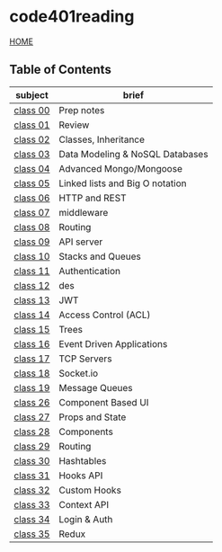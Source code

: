 # code401reading

[HOME](https://dinaalsaid.github.io/reading-notes/)

## Table of Contents

subject | brief
--------|--------
[class 00](https://dinaalsaid.github.io/code401reading/class-00)|Prep notes
[class 01](https://dinaalsaid.github.io/code401reading/class-01)|Review
[class 02](https://dinaalsaid.github.io/code401reading/class-02)|Classes, Inheritance
[class 03](https://dinaalsaid.github.io/code401reading/class-03)|Data Modeling & NoSQL Databases
[class 04](https://dinaalsaid.github.io/code401reading/class-04)|Advanced Mongo/Mongoose
[class 05](https://dinaalsaid.github.io/code401reading/class-05)|Linked lists and Big O notation
[class 06](https://dinaalsaid.github.io/code401reading/class-06)|HTTP and REST
[class 07](https://dinaalsaid.github.io/code401reading/class-07)|middleware
[class 08](https://dinaalsaid.github.io/code401reading/class-08)|Routing
[class 09](https://dinaalsaid.github.io/code401reading/class-09)|API server
[class 10](https://dinaalsaid.github.io/code401reading/class-10)|Stacks and Queues
[class 11](https://dinaalsaid.github.io/code401reading/class-11)|Authentication
[class 12](https://dinaalsaid.github.io/code401reading/class-12)|des
[class 13](https://dinaalsaid.github.io/code401reading/class-13)|JWT
[class 14](https://dinaalsaid.github.io/code401reading/class-14)|Access Control (ACL)
[class 15](https://dinaalsaid.github.io/code401reading/class-15)|Trees
[class 16](https://dinaalsaid.github.io/code401reading/class-16)|Event Driven Applications
[class 17](https://dinaalsaid.github.io/code401reading/class-17)|TCP Servers
[class 18](https://dinaalsaid.github.io/code401reading/class-18)|Socket.io
[class 19](https://dinaalsaid.github.io/code401reading/class-19)|Message Queues
[class 26](https://dinaalsaid.github.io/code401reading/class-26)|Component Based UI
[class 27](https://dinaalsaid.github.io/code401reading/class-27)|Props and State
[class 28](https://dinaalsaid.github.io/code401reading/class-28)|Components
[class 29](https://dinaalsaid.github.io/code401reading/class-29)|Routing
[class 30](https://dinaalsaid.github.io/code401reading/class-30)|Hashtables
[class 31](https://dinaalsaid.github.io/code401reading/class-31)|Hooks API
[class 32](https://dinaalsaid.github.io/code401reading/class-32)|Custom Hooks
[class 33](https://dinaalsaid.github.io/code401reading/class-33)|Context API
[class 34](https://dinaalsaid.github.io/code401reading/class-34)|Login & Auth
[class 35](https://dinaalsaid.github.io/code401reading/class-35)|Redux
